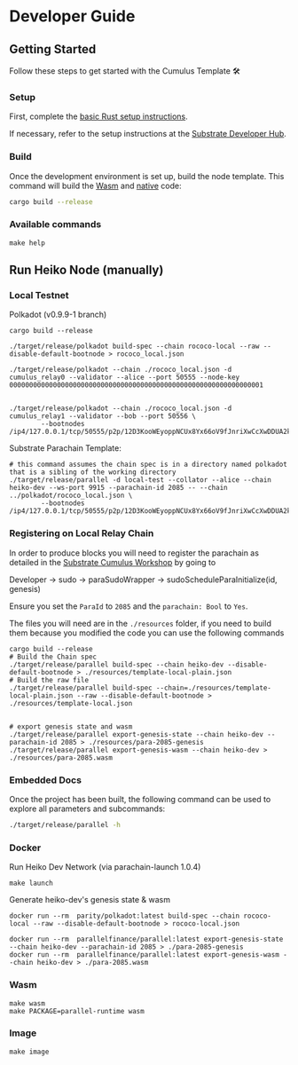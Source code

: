 # Developer Guide

## Getting Started

Follow these steps to get started with the Cumulus Template :hammer_and_wrench:

### Setup

First, complete the [basic Rust setup instructions](./doc/rust-setup.md).

If necessary, refer to the setup instructions at the
[Substrate Developer Hub](https://substrate.dev/docs/en/knowledgebase/getting-started/#manual-installation).

### Build

Once the development environment is set up, build the node template. This command will build the
[Wasm](https://substrate.dev/docs/en/knowledgebase/advanced/executor#wasm-execution) and
[native](https://substrate.dev/docs/en/knowledgebase/advanced/executor#native-execution) code:

```bash
cargo build --release
```

### Available commands

```
make help
```

## Run Heiko Node (manually)

### Local Testnet

Polkadot (v0.9.9-1 branch)

```
cargo build --release

./target/release/polkadot build-spec --chain rococo-local --raw --disable-default-bootnode > rococo_local.json

./target/release/polkadot --chain ./rococo_local.json -d cumulus_relay0 --validator --alice --port 50555 --node-key 0000000000000000000000000000000000000000000000000000000000000001


./target/release/polkadot --chain ./rococo_local.json -d cumulus_relay1 --validator --bob --port 50556 \
        --bootnodes /ip4/127.0.0.1/tcp/50555/p2p/12D3KooWEyoppNCUx8Yx66oV9fJnriXwCcXwDDUA2kj6vnc6iDEp
```

Substrate Parachain Template:

```
# this command assumes the chain spec is in a directory named polkadot that is a sibling of the working directory
./target/release/parallel -d local-test --collator --alice --chain heiko-dev --ws-port 9915 --parachain-id 2085 -- --chain ../polkadot/rococo_local.json \
        --bootnodes /ip4/127.0.0.1/tcp/50555/p2p/12D3KooWEyoppNCUx8Yx66oV9fJnriXwCcXwDDUA2kj6vnc6iDEp
```

### Registering on Local Relay Chain

In order to produce blocks you will need to register the parachain as detailed in the [Substrate Cumulus Workshop](https://substrate.dev/cumulus-workshop/#/en/3-parachains/2-register) by going to

Developer -> sudo -> paraSudoWrapper -> sudoScheduleParaInitialize(id, genesis)

Ensure you set the `ParaId` to `2085` and the `parachain: Bool` to `Yes`.

The files you will need are in the `./resources` folder, if you need to build them because you modified the code you can use the following commands

```
cargo build --release
# Build the Chain spec
./target/release/parallel build-spec --chain heiko-dev --disable-default-bootnode > ./resources/template-local-plain.json
# Build the raw file
./target/release/parallel build-spec --chain=./resources/template-local-plain.json --raw --disable-default-bootnode > ./resources/template-local.json


# export genesis state and wasm
./target/release/parallel export-genesis-state --chain heiko-dev --parachain-id 2085 > ./resources/para-2085-genesis
./target/release/parallel export-genesis-wasm --chain heiko-dev > ./resources/para-2085.wasm
```

### Embedded Docs

Once the project has been built, the following command can be used to explore all parameters and
subcommands:

```sh
./target/release/parallel -h
```

### Docker

Run Heiko Dev Network (via parachain-launch 1.0.4)

```
make launch
```

Generate heiko-dev's genesis state & wasm

```
docker run --rm  parity/polkadot:latest build-spec --chain rococo-local --raw --disable-default-bootnode > rococo-local.json

docker run --rm  parallelfinance/parallel:latest export-genesis-state --chain heiko-dev --parachain-id 2085 > ./para-2085-genesis
docker run --rm  parallelfinance/parallel:latest export-genesis-wasm --chain heiko-dev > ./para-2085.wasm
```

### Wasm

```
make wasm
make PACKAGE=parallel-runtime wasm
```

### Image

```
make image
```
